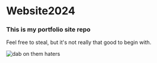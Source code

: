 # Website2024
 
### This is my portfolio site repo
Feel free to steal, but it's not really that good to begin with.

![dab on them haters](https://i.imgur.com/GRSXBNO.jpg)